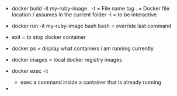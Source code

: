 - docker build -it my-ruby-image .
    -t  = File name tag
    . = Docker file location / assumes in the current folder
    -i = to be interactive

- docker run -it my-ruby-image bash
  bash = override last command

- exit = to stop docker container

- docker ps  = display what containers i am running currently

- docker images = local docker registry images

- docker exec -it <container> <command>
  - exec a command inside a container that is already running

- 
